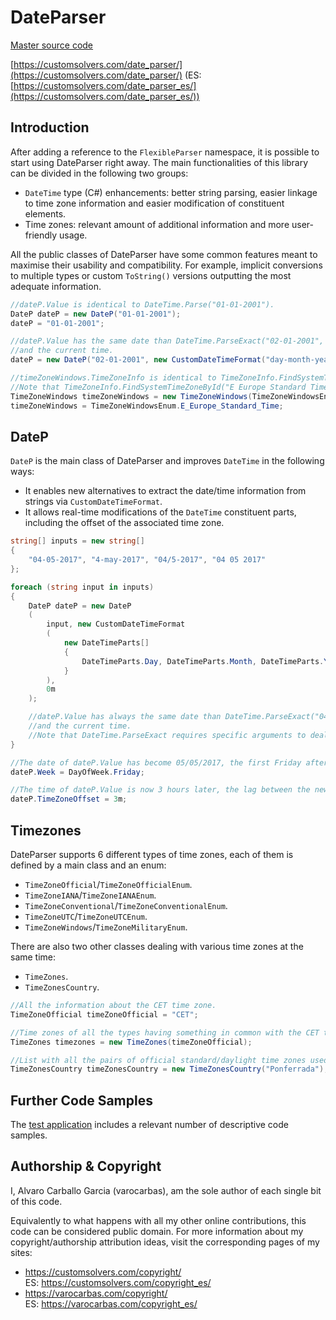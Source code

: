 # DateParser

[Master source code](https://github.com/varocarbas/FlexibleParser/tree/master/all_code/DateParser/Source)

[https://customsolvers.com/date_parser/](https://customsolvers.com/date_parser/) (ES: [https://customsolvers.com/date_parser_es/](https://customsolvers.com/date_parser_es/))

## Introduction

After adding a reference to the ```FlexibleParser``` namespace, it is possible to start using DateParser right away. The main functionalities of this library can be divided in the following two groups:
- ```DateTime``` type (C#) enhancements: better string parsing, easier linkage to time zone information and easier modification of constituent elements.
- Time zones: relevant amount of additional information and more user-friendly usage. 

All the public classes of DateParser have some common features meant to maximise their usability and compatibility. For example, implicit conversions to multiple types or custom ```ToString()``` versions outputting the most adequate information.

```C#
//dateP.Value is identical to DateTime.Parse("01-01-2001").
DateP dateP = new DateP("01-01-2001"); 
dateP = "01-01-2001";

//dateP.Value has the same date than DateTime.ParseExact("02-01-2001", "dd-MM-yyyy", CultureInfo.CurrentCulture)
//and the current time.
dateP = new DateP("02-01-2001", new CustomDateTimeFormat("day-month-year"));

//timeZoneWindows.TimeZoneInfo is identical to TimeZoneInfo.FindSystemTimeZoneById("E. Europe Standard Time").
//Note that TimeZoneInfo.FindSystemTimeZoneById("E Europe Standard Time") triggers an exception.
TimeZoneWindows timeZoneWindows = new TimeZoneWindows(TimeZoneWindowsEnum.E_Europe_Standard_Time);
timeZoneWindows = TimeZoneWindowsEnum.E_Europe_Standard_Time;
```

## DateP

```DateP``` is the main class of DateParser and improves ```DateTime``` in the following ways:
- It enables new alternatives to extract the date/time information from strings via ```CustomDateTimeFormat```. 
- It allows real-time modifications of the ```DateTime``` constituent parts, including the offset of the associated time zone. 


```C#
string[] inputs = new string[]
{
    "04-05-2017", "4-may-2017", "04/5-2017", "04 05 2017"
};

foreach (string input in inputs)
{
    DateP dateP = new DateP
    (
        input, new CustomDateTimeFormat
        (
            new DateTimeParts[]
            {
                DateTimeParts.Day, DateTimeParts.Month, DateTimeParts.Year
            }
        ), 
        0m
    );

    //dateP.Value has always the same date than DateTime.ParseExact("04-05-2017", "dd-MM-yyyy", CultureInfo.CurrentCulture)
    //and the current time.
    //Note that DateTime.ParseExact requires specific arguments to deal with each input string. 
}

//The date of dateP.Value has become 05/05/2017, the first Friday after 04/05/2017.
dateP.Week = DayOfWeek.Friday;

//The time of dateP.Value is now 3 hours later, the lag between the new offset and the original one.
dateP.TimeZoneOffset = 3m;
```

## Timezones

DateParser supports 6 different types of time zones, each of them is defined by a main class and an enum:
- ```TimeZoneOfficial```/```TimeZoneOfficialEnum```. 
- ```TimeZoneIANA```/```TimeZoneIANAEnum```. 
- ```TimeZoneConventional```/```TimeZoneConventionalEnum```. 
- ```TimeZoneUTC```/```TimeZoneUTCEnum```. 
- ```TimeZoneWindows```/```TimeZoneMilitaryEnum```.

There are also two other classes dealing with various time zones at the same time:
- ```TimeZones```. 
- ```TimeZonesCountry```. 


```C#
//All the information about the CET time zone.
TimeZoneOfficial timeZoneOfficial = "CET";

//Time zones of all the types having something in common with the CET time zone.
TimeZones timezones = new TimeZones(timeZoneOfficial); 

//List with all the pairs of official standard/daylight time zones used in Ponferrada's country (i.e., Spain).
TimeZonesCountry timeZonesCountry = new TimeZonesCountry("Ponferrada"); 
```

## Further Code Samples
The [test application](https://github.com/varocarbas/FlexibleParser/blob/master/all_code/Test/Parts/DateParser.cs) includes a relevant number of descriptive code samples. 

## Authorship & Copyright
I, Alvaro Carballo Garcia (varocarbas), am the sole author of each single bit of this code.

Equivalently to what happens with all my other online contributions, this code can be considered public domain. For more information about my copyright/authorship attribution ideas, visit the corresponding pages of my sites:
- https://customsolvers.com/copyright/<br/> 
ES: https://customsolvers.com/copyright_es/
- https://varocarbas.com/copyright/<br/>
ES: https://varocarbas.com/copyright_es/